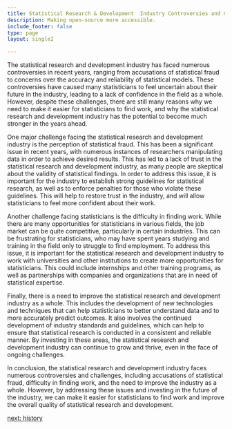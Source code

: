 ```yaml
---
title: Statistical Research & Development  Industry Controversies and Challenges
description: Making open-source more accessible.
include_footer: false
type: page
layout: single2

---
```


<p>
The statistical research and development industry has faced numerous controversies in recent years, ranging from accusations of statistical fraud to concerns over the accuracy and reliability of statistical models. These controversies have caused many statisticians to feel uncertain about their future in the industry, leading to a lack of confidence in the field as a whole. However, despite these challenges, there are still many reasons why we need to make it easier for statisticians to find work, and why the statistical research and development industry has the potential to become much stronger in the years ahead.

One major challenge facing the statistical research and development industry is the perception of statistical fraud. This has been a significant issue in recent years, with numerous instances of researchers manipulating data in order to achieve desired results. This has led to a lack of trust in the statistical research and development industry, as many people are skeptical about the validity of statistical findings. In order to address this issue, it is important for the industry to establish strong guidelines for statistical research, as well as to enforce penalties for those who violate these guidelines. This will help to restore trust in the industry, and will allow statisticians to feel more confident about their work.

Another challenge facing statisticians is the difficulty in finding work. While there are many opportunities for statisticians in various fields, the job market can be quite competitive, particularly in certain industries. This can be frustrating for statisticians, who may have spent years studying and training in the field only to struggle to find employment. To address this issue, it is important for the statistical research and development industry to work with universities and other institutions to create more opportunities for statisticians. This could include internships and other training programs, as well as partnerships with companies and organizations that are in need of statistical expertise.

Finally, there is a need to improve the statistical research and development industry as a whole. This includes the development of new technologies and techniques that can help statisticians to better understand data and to more accurately predict outcomes. It also involves the continued development of industry standards and guidelines, which can help to ensure that statistical research is conducted in a consistent and reliable manner. By investing in these areas, the statistical research and development industry can continue to grow and thrive, even in the face of ongoing challenges.

In conclusion, the statistical research and development industry faces numerous controversies and challenges, including accusations of statistical fraud, difficulty in finding work, and the need to improve the industry as a whole. However, by addressing these issues and investing in the future of the industry, we can make it easier for statisticians to find work and improve the overall quality of statistical research and development.


<a href="https://workdojos.com/statistician/history">next: history</a>
